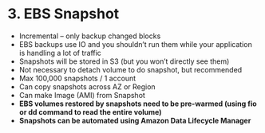 # 3. EBS Snapshot

- Incremental – only backup changed blocks
- EBS backups use IO and you shouldn’t run them while your application is handling a lot of traffic
- Snapshots will be stored in S3 (but you won’t directly see them)
- Not necessary to detach volume to do snapshot, but recommended
- Max 100,000 snapshots / 1 account
- Can copy snapshots across AZ or Region
- Can make Image (AMI) from Snapshot
- **EBS volumes restored by snapshots need to be pre-warmed (using fio or dd command to read the entire volume)**
- **Snapshots can be automated using Amazon Data Lifecycle Manager**